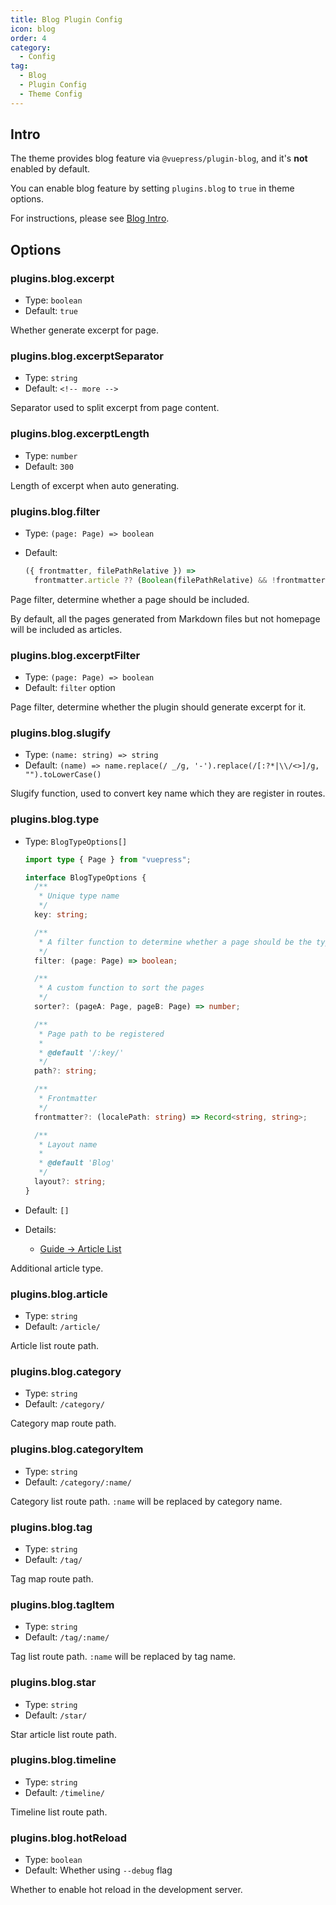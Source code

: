 ```yaml
---
title: Blog Plugin Config
icon: blog
order: 4
category:
  - Config
tag:
  - Blog
  - Plugin Config
  - Theme Config
---
```


## Intro

The theme provides blog feature via `@vuepress/plugin-blog`, and it's **not** enabled by default.

You can enable blog feature by setting `plugins.blog` to `true` in theme options.

For instructions, please see [Blog Intro](../../guide/blog/intro.md).

## Options

### plugins.blog.excerpt

- Type: `boolean`
- Default: `true`

Whether generate excerpt for page.

### plugins.blog.excerptSeparator

- Type: `string`
- Default: `<!-- more -->`

Separator used to split excerpt from page content.

### plugins.blog.excerptLength

- Type: `number`
- Default: `300`

Length of excerpt when auto generating.

### plugins.blog.filter

- Type: `(page: Page) => boolean`
- Default:

  ```js
  ({ frontmatter, filePathRelative }) =>
    frontmatter.article ?? (Boolean(filePathRelative) && !frontmatter.home);
  ```

Page filter, determine whether a page should be included.

By default, all the pages generated from Markdown files but not homepage will be included as articles.

### plugins.blog.excerptFilter

- Type: `(page: Page) => boolean`
- Default: `filter` option

Page filter, determine whether the plugin should generate excerpt for it.

### plugins.blog.slugify

- Type: `(name: string) => string`
- Default: `(name) => name.replace(/ _/g, '-').replace(/[:?*|\\/<>]/g, "").toLowerCase()`

Slugify function, used to convert key name which they are register in routes.

### plugins.blog.type

- Type: `BlogTypeOptions[]`

  ```ts twoslash
  import type { Page } from "vuepress";

  interface BlogTypeOptions {
    /**
     * Unique type name
     */
    key: string;

    /**
     * A filter function to determine whether a page should be the type
     */
    filter: (page: Page) => boolean;

    /**
     * A custom function to sort the pages
     */
    sorter?: (pageA: Page, pageB: Page) => number;

    /**
     * Page path to be registered
     *
     * @default '/:key/'
     */
    path?: string;

    /**
     * Frontmatter
     */
    frontmatter?: (localePath: string) => Record<string, string>;

    /**
     * Layout name
     *
     * @default 'Blog'
     */
    layout?: string;
  }
  ```

- Default: `[]`
- Details:
  - [Guide → Article List](../../guide/blog/article.md#other-types-of-articles)

Additional article type.

### plugins.blog.article

- Type: `string`
- Default: `/article/`

Article list route path.

### plugins.blog.category

- Type: `string`
- Default: `/category/`

Category map route path.

### plugins.blog.categoryItem

- Type: `string`
- Default: `/category/:name/`

Category list route path. `:name` will be replaced by category name.

### plugins.blog.tag

- Type: `string`
- Default: `/tag/`

Tag map route path.

### plugins.blog.tagItem

- Type: `string`
- Default: `/tag/:name/`

Tag list route path. `:name` will be replaced by tag name.

### plugins.blog.star

- Type: `string`
- Default: `/star/`

Star article list route path.

### plugins.blog.timeline

- Type: `string`
- Default: `/timeline/`

Timeline list route path.

### plugins.blog.hotReload

- Type: `boolean`
- Default: Whether using `--debug` flag

Whether to enable hot reload in the development server.
